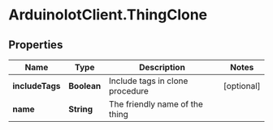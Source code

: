 # ArduinoIotClient.ThingClone

## Properties

Name | Type | Description | Notes
------------ | ------------- | ------------- | -------------
**includeTags** | **Boolean** | Include tags in clone procedure | [optional] 
**name** | **String** | The friendly name of the thing | 


